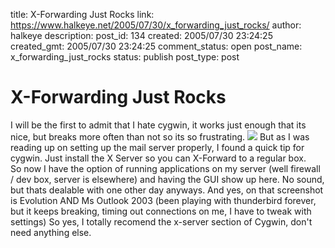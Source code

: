 title: X-Forwarding Just Rocks
link: https://www.halkeye.net/2005/07/30/x_forwarding_just_rocks/
author: halkeye
description: 
post_id: 134
created: 2005/07/30 23:24:25
created_gmt: 2005/07/30 23:24:25
comment_status: open
post_name: x_forwarding_just_rocks
status: publish
post_type: post

# X-Forwarding Just Rocks

I will be the first to admit that I hate cygwin, it works just enough that its nice, but breaks more often than not so its so frustrating. ![](http://www.halkeye.net/files/images/6742_2005-07-30-SNAG-0004.thumb.png) But as I was reading up on setting up the mail server properly, I found a quick tip for cygwin. Just install the X Server so you can X-Forward to a regular box.  
So now I have the option of running applications on my server (well firewall / dev box, server is elsewhere) and having the GUI show up here. No sound, but thats dealable with one other day anyways. And yes, on that screenshot is Evolution AND Ms Outlook 2003 (been playing with thunderbird forever, but it keeps breaking, timing out connections on me, I have to tweak with settings) So yes, I totally recomend the x-server section of Cygwin, don't need anything else.
